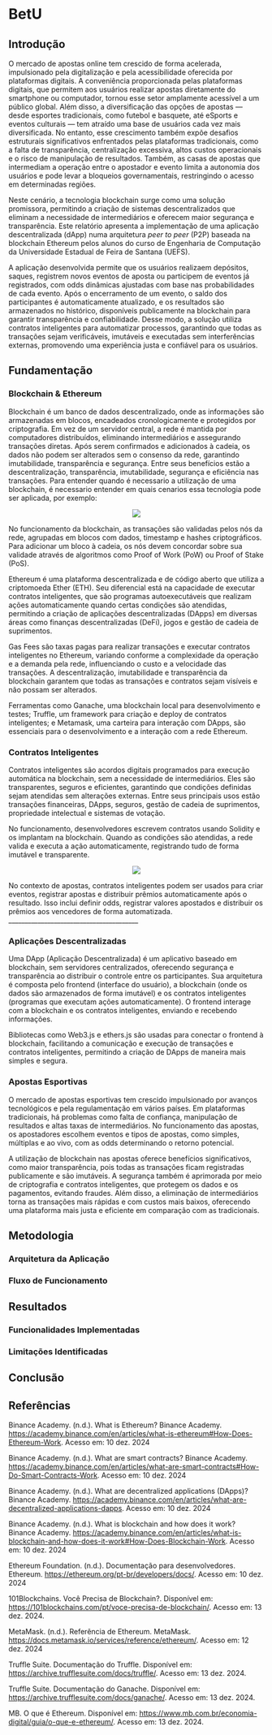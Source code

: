 # BetU


## Introdução
<!-- Contexto, motivação da aplicação, requisitos e visão geral do funcionamento da blockchain de apostas -->
<!--Explique brevemente o contexto das apostas esportivas e os desafios enfrentados por plataformas tradicionais (ex.: falta de transparência, centralização, custos elevados, manipulação de resultados).
Introduza a solução proposta: uma aplicação descentralizada baseada em blockchain Ethereum.
Objetivo do trabalho:Desenvolver uma aplicação que permite apostas esportivas de maneira transparente e segura, utilizando contratos inteligentes.
 -->

O mercado de apostas online tem crescido de forma acelerada, impulsionado pela digitalização e pela acessibilidade oferecida por plataformas digitais. A conveniência proporcionada pelas plataformas digitais, que permitem aos usuários realizar apostas diretamente do smartphone ou computador, tornou esse setor amplamente acessível a um público global. Além disso, a diversificação das opções de apostas — desde esportes tradicionais, como futebol e basquete, até eSports e eventos culturais — tem atraído uma base de usuários cada vez mais diversificada. No entanto, esse crescimento também expõe desafios estruturais significativos enfrentados pelas plataformas tradicionais, como a falta de transparência, centralização excessiva, altos custos operacionais e o risco de manipulação de resultados. Também, as casas de apostas que intermediam a operação entre o apostador e evento limita a autonomia dos usuários e pode levar a bloqueios governamentais, restringindo o acesso em determinadas regiões.

Neste cenário, a tecnologia blockchain surge como uma solução promissora, permitindo a criação de sistemas descentralizados que eliminam a necessidade de intermediários e oferecem maior segurança e transparência. Este relatório apresenta a implementação de uma aplicação descentralizada (dApp) numa arquitetura *peer to peer* (P2P) baseada na blockchain Ethereum pelos alunos do curso de Engenharia de Computação da Universidade Estadual de Feira de Santana (UEFS). 

A aplicação desenvolvida permite que os usuários realizaem depósitos, saques, registrem novos eventos de aposta ou participem de eventos já registrados, com odds dinâmicas ajustadas com base nas probabilidades de cada evento. Após o encerramento de um evento, o saldo dos participantes é automaticamente atualizado, e os resultados são armazenados no histórico, disponíveis publicamente na blockchain para garantir transparência e confiabilidade. Desse modo, a solução utiliza contratos inteligentes para automatizar processos, garantindo que todas as transações sejam verificáveis, imutáveis e executadas sem interferências externas, promovendo uma experiência justa e confiável para os usuários.
##  Fundamentação

### Blockchain & Ethereum 
<!--Explique o que é blockchain e como o Ethereum se diferencia, com foco em contratos inteligentes.
Conceitos importantes:
Descentralização.
Imutabilidade e transparência.
Gas fees e como afetam as transações.
Introduza ferramentas como Ganache (blockchain local), Truffle (framework de desenvolvimento) e Metamask (carteira para interação com dApps). -->

Blockchain é um banco de dados descentralizado, onde as informações são armazenadas em blocos, encadeados cronologicamente e protegidos por criptografia. Em vez de um servidor central, a rede é mantida por computadores distribuídos, eliminando intermediários e assegurando transações diretas. Após serem confirmados e adicionados à cadeia, os dados não podem ser alterados sem o consenso da rede, garantindo imutabilidade, transparência e segurança. Entre seus benefícios estão a descentralização, transparência, imutabilidade, segurança e eficiência nas transações. Para entender quando é necessario a utilização de uma blockchain, é necessario entender em quais cenarios essa tecnologia pode ser aplicada, por exemplo:

<p align="center">
  <img src="https://github.com/ZeDaManga01/Repositorio/blob/main/Voce%20precisa%20de%20uma%20blockchain.jpeg" />
</p>

No funcionamento da blockchain, as transações são validadas pelos nós da rede, agrupadas em blocos com dados, timestamp e hashes criptográficos. Para adicionar um bloco à cadeia, os nós devem concordar sobre sua validade através de algoritmos como Proof of Work (PoW) ou Proof of Stake (PoS).

Ethereum é uma plataforma descentralizada e de código aberto que utiliza a criptomoeda Ether (ETH). Seu diferencial está na capacidade de executar contratos inteligentes, que são programas autoexecutáveis que realizam ações automaticamente quando certas condições são atendidas, permitindo a criação de aplicações descentralizadas (DApps) em diversas áreas como finanças descentralizadas (DeFi), jogos e gestão de cadeia de suprimentos.

Gas Fees são taxas pagas para realizar transações e executar contratos inteligentes no Ethereum, variando conforme a complexidade da operação e a demanda pela rede, influenciando o custo e a velocidade das transações. A descentralização, imutabilidade e transparência da blockchain garantem que todas as transações e contratos sejam visíveis e não possam ser alterados.

Ferramentas como Ganache, uma blockchain local para desenvolvimento e testes; Truffle, um framework para criação e deploy de contratos inteligentes; e Metamask, uma carteira para interação com DApps, são essenciais para o desenvolvimento e a interação com a rede Ethereum.

### Contratos Inteligentes
<!--O que são contratos inteligentes? Como eles automatizam processos?
Linguagem de programação usada (Solidity).
Exemplos de funções básicas de contratos inteligentes no contexto de apostas (ex.: criação de eventos, registro de apostas, distribuição de prêmios).
 -->

Contratos inteligentes são acordos digitais programados para execução automática na blockchain, sem a necessidade de intermediários. Eles são transparentes, seguros e eficientes, garantindo que condições definidas sejam atendidas sem alterações externas. Entre seus principais usos estão transações financeiras, DApps, seguros, gestão de cadeia de suprimentos, propriedade intelectual e sistemas de votação.

No funcionamento, desenvolvedores escrevem contratos usando Solidity e os implantam na blockchain. Quando as condições são atendidas, a rede valida e executa a ação automaticamente, registrando tudo de forma imutável e transparente.
<p align="center">
  <img src="https://github.com/ZeDaManga01/Repositorio/blob/main/Untitled.jpg" />
</p>
No contexto de apostas, contratos inteligentes podem ser usados para criar eventos, registrar apostas e distribuir prêmios automaticamente após o resultado. Isso inclui definir odds, registrar valores apostados e distribuir os prêmios aos vencedores de forma automatizada.
________________________________________

### Aplicações Descentralizadas
<!--Definição e arquitetura de uma dApp.
Interação entre frontend, blockchain e contratos inteligentes.
Papel de bibliotecas como Web3.js ou ethers.js na conexão com a blockchain.
 -->

Uma DApp (Aplicação Descentralizada) é um aplicativo baseado em blockchain, sem servidores centralizados, oferecendo segurança e transparência ao distribuir o controle entre os participantes. Sua arquitetura é composta pelo frontend (interface do usuário), a blockchain (onde os dados são armazenados de forma imutável) e os contratos inteligentes (programas que executam ações automaticamente). O frontend interage com a blockchain e os contratos inteligentes, enviando e recebendo informações.

Bibliotecas como Web3.js e ethers.js são usadas para conectar o frontend à blockchain, facilitando a comunicação e execução de transações e contratos inteligentes, permitindo a criação de DApps de maneira mais simples e segura.

### Apostas Esportivas
<!--Contextualize o mercado de apostas esportivas.
Problemas comuns em plataformas tradicionais (ex.: confiança, manipulação, altas taxas).
Benefícios de usar blockchain nesse cenário.
 -->

O mercado de apostas esportivas tem crescido impulsionado por avanços tecnológicos e pela regulamentação em vários países. Em plataformas tradicionais, há problemas como falta de confiança, manipulação de resultados e altas taxas de intermediários. No funcionamento das apostas, os apostadores escolhem eventos e tipos de apostas, como simples, múltiplas e ao vivo, com as odds determinando o retorno potencial.

A utilização de blockchain nas apostas oferece benefícios significativos, como maior transparência, pois todas as transações ficam registradas publicamente e são imutáveis. A segurança também é aprimorada por meio de criptografia e contratos inteligentes, que protegem os dados e os pagamentos, evitando fraudes. Além disso, a eliminação de intermediários torna as transações mais rápidas e com custos mais baixos, oferecendo uma plataforma mais justa e eficiente em comparação com as tradicionais.


## Metodologia
### Arquitetura da Aplicação
<!--Projeto e idealização descrevendo a modelagem dos contratos inteligentes no truffle, as principais funcionalidades (ex.: criar eventos, registrar apostas, resolver resultados), configuração do ambiente e rede local, deploy dos contratos e configuração das contas. Integração com Metamask. -->

<!-- Ethereum, Ganache, Truffle, Solidity, React (ou framework web escolhido), Metamask.
.-->
<!--Componentes principais:
Blockchain Ethereum: Rede onde os contratos inteligentes são implantados.
Ganache: Ambiente local para simular a blockchain Ethereum durante o desenvolvimento.
Truffle: Framework para desenvolver, testar e implantar contratos inteligentes.
Frontend Web (React/Next.js) ou terminal: Interface para os usuários interagirem com os contratos inteligentes.
Metamask: Carteira usada para conectar os usuários à aplicação descentralizada (dApp) 
Explique a escolha dessas ferramentas e seus papéis no projeto
-->
### Fluxo de Funcionamento
<!--
Descreva o fluxo da aplicação:
Usuário conecta sua carteira.
Seleciona um evento esportivo.
Faz uma aposta (transação blockchain).
Resultado do evento é resolvido pelo contrato inteligente.
Recompensas são distribuídas automaticamente.-->

## Resultados

### Funcionalidades Implementadas

<!--Destaque o que foi desenvolvido:
Criação de eventos esportivos.
Registro de apostas no contrato inteligente.
Distribuição automática de prêmios.
Mostre capturas de tela ou exemplos de transações (ex.: hash da transação, interação com o contrato). -->

### Limitações Identificadas
<!--Limitações Identificadas

Custos de gas elevados em redes públicas.
Complexidade na configuração inicial para usuários não familiarizados com blockchain. -->

## Conclusão
<!--Resumo dos Resultados:

Reforce os benefícios da solução proposta, como transparência e segurança.
Destaque como os contratos inteligentes resolveram os problemas identificados.

Aprendizados:

O que foi aprendido sobre blockchain, contratos inteligentes e desenvolvimento de dApps.
Desafios enfrentados e como foram superados.

Trabalhos Futuros:

Migração para redes Layer 2 (ex.: Polygon) para reduzir custos.
Suporte para múltiplas criptomoedas.
Integração com APIs esportivas para resultados automáticos de eventos.
 -->

## Referências

Binance Academy. (n.d.). What is Ethereum? Binance Academy. https://academy.binance.com/en/articles/what-is-ethereum#How-Does-Ethereum-Work. Acesso em: 10 dez. 2024

Binance Academy. (n.d.). What are smart contracts? Binance Academy. https://academy.binance.com/en/articles/what-are-smart-contracts#How-Do-Smart-Contracts-Work. Acesso em: 10 dez. 2024

Binance Academy. (n.d.). What are decentralized applications (DApps)? Binance Academy. https://academy.binance.com/en/articles/what-are-decentralized-applications-dapps. Acesso em: 10 dez. 2024

Binance Academy. (n.d.). What is blockchain and how does it work? Binance Academy. https://academy.binance.com/en/articles/what-is-blockchain-and-how-does-it-work#How-Does-Blockchain-Work. Acesso em: 10 dez. 2024

Ethereum Foundation. (n.d.). Documentação para desenvolvedores. Ethereum. https://ethereum.org/pt-br/developers/docs/. Acesso em: 10 dez. 2024

101Blockchains. Você Precisa de Blockchain?. Disponível em: https://101blockchains.com/pt/voce-precisa-de-blockchain/. Acesso em: 13 dez. 2024.

MetaMask. (n.d.). Referência de Ethereum. MetaMask. https://docs.metamask.io/services/reference/ethereum/. Acesso em: 12 dez. 2024

Truffle Suite. Documentação do Truffle. Disponível em: https://archive.trufflesuite.com/docs/truffle/. Acesso em: 13 dez. 2024.

Truffle Suite. Documentação do Ganache. Disponível em: https://archive.trufflesuite.com/docs/ganache/. Acesso em: 13 dez. 2024.

MB. O que é Ethereum. Disponível em: https://www.mb.com.br/economia-digital/guia/o-que-e-ethereum/. Acesso em: 13 dez. 2024.
